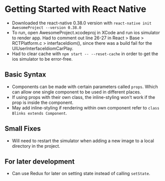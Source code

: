 # Getting Started with React Native

- Downloaded the react-native 0.38.0 version with ```react-native init AwesomeProject --version 0.38.0```
- To run, open AwesomeProject.xcodeproj in XCode and run ios simulator to render app. Had to comment out line 26-27 in React > Base > RCTPlatform.c > interfaceIdiom(), since there was a build fail for the UIUserInterfaceIdiomCarPlay.
- Had to clear cache with ```npm start -- --reset-cache``` in order to get the ios simulator to be error-free.

## Basic Syntax
- Components can be made with certain parameters called ```props```. Which can allow one single component to be used in different places.
- If using props with their own class, the inline-styling won't work if the prop is inside the component.
- May add inline-styling if rendering within own component refer to ```class Blinks extends Component```.

## Small Fixes
- Will need to restart the simulator when adding a new image to a local directory in the project.

## For later development
- Can use Redux for later on setting state instead of calling ```setState```.
